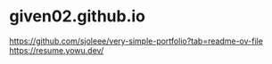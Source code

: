 # given02.github.io

https://github.com/sjoleee/very-simple-portfolio?tab=readme-ov-file
https://resume.yowu.dev/
